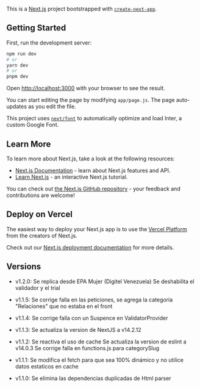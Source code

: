 This is a [Next.js](https://nextjs.org/) project bootstrapped with [`create-next-app`](https://github.com/vercel/next.js/tree/canary/packages/create-next-app).

## Getting Started

First, run the development server:

```bash
npm run dev
# or
yarn dev
# or
pnpm dev
```

Open [http://localhost:3000](http://localhost:3000) with your browser to see the result.

You can start editing the page by modifying `app/page.js`. The page auto-updates as you edit the file.

This project uses [`next/font`](https://nextjs.org/docs/basic-features/font-optimization) to automatically optimize and load Inter, a custom Google Font.

## Learn More

To learn more about Next.js, take a look at the following resources:

- [Next.js Documentation](https://nextjs.org/docs) - learn about Next.js features and API.
- [Learn Next.js](https://nextjs.org/learn) - an interactive Next.js tutorial.

You can check out [the Next.js GitHub repository](https://github.com/vercel/next.js/) - your feedback and contributions are welcome!

## Deploy on Vercel

The easiest way to deploy your Next.js app is to use the [Vercel Platform](https://vercel.com/new?utm_medium=default-template&filter=next.js&utm_source=create-next-app&utm_campaign=create-next-app-readme) from the creators of Next.js.

Check out our [Next.js deployment documentation](https://nextjs.org/docs/deployment) for more details.

## Versions

- v1.2.0:
    Se replica desde EPA Mujer (Digitel Venezuela)
    Se deshabilita el validador y el trial

- v1.1.5:
    Se corrige falla en las peticiones, se agrega la categoría "Relaciones" que no estaba en el front

- v1.1.4:
   Se corrige falla con un Suspence en ValidatorProvider

- v1.1.3:
    Se actualiza la version de NextJS a v14.2.12

- v1.1.2:
    Se reactiva el uso de cache
    Se actualiza la version de eslint a v14.0.3
    Se corrige falla en functions.js para categorySlug

- v1.1.1:
    Se modifica el fetch para que sea 100% dinámico y no utilice datos estaticos en cache

- v1.1.0:
    Se elimina las dependencias duplicadas de Html parser
